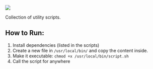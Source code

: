 ![](https://dummyimage.com/1200x400/222222/ffffff&text=Scripts)

Collection of utility scripts.

## How to Run:
1. Install dependencies (listed in the scripts)
2. Create a new file in `/usr/local/bin/` and copy the content inside.
3. Make it executable: `chmod +x /usr/local/bin/script.sh`
4. Call the script for anywhere
